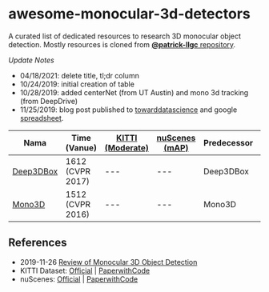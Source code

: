 # awesome-monocular-3d-detectors
A curated list of dedicated resources to research 3D monocular object detection. Mostly resources is cloned from [**@patrick-llgc** repository](https://github.com/patrick-llgc/Learning-Deep-Learning/blob/master/paper_notes/review_mono_3dod.md).

_Update Notes_
- 04/18/2021: delete title, tl;dr column
- 10/24/2019: initial creation of table
- 10/28/2019: added centerNet (from UT Austin) and mono 3d tracking (from DeepDrive)
- 11/25/2019: blog post published to [towarddatascience](https://towardsdatascience.com/monocular-3d-object-detection-in-autonomous-driving-2476a3c7f57e?source=friends_link&sk=160d236be1881b6ee1b431a943666fdb) and google [spreadsheet](https://docs.google.com/spreadsheets/d/1X_ViM-W4QbHPbJ2dHouRgkRAyzEnBS6J_9VxPEXvDM4/edit#gid=0).

| Nama | Time (Vanue)  | [KITTI (Moderate)](http://www.cvlibs.net/datasets/kitti/eval_object.php?obj_benchmark=3d) | [nuScenes](https://paperswithcode.com/sota/3d-object-detection-on-nuscenes) [(mAP)](https://www.nuscenes.org/object-detection?externalData=all&mapData=all&modalities=Any) | Predecessor | Backbone | Runtime | Environtment |
| --- | ---  | --- | --- | --- | --- | --- | --- |
| [Deep3DBox](https://arxiv.org/abs/1612.00496) | 1612 (CVPR 2017) | --- | --- | Deep3DBox | MS-CNN | --- | --- |
| [Mono3D](https://www.cs.toronto.edu/~urtasun/publications/chen_etal_cvpr16.pdf) | 1512 (CVPR 2016) | --- | --- | Mono3D | Faster RCNN | --- | --- |



## References
+ 2019-11-26 [Review of Monocular 3D Object Detection](https://github.com/patrick-llgc/Learning-Deep-Learning/blob/master/paper_notes/review_mono_3dod.md)
+ KITTI Dataset: [Official](http://www.cvlibs.net/datasets/kitti/eval_object.php?obj_benchmark=3d) | [PaperwithCode](https://paperswithcode.com/sota/3d-object-detection-on-kitti-cars-moderate)
+ nuScenes: [Official](https://www.nuscenes.org/object-detection?externalData=all&mapData=all&modalities=Any) | [PaperwithCode](https://paperswithcode.com/sota/3d-object-detection-on-nuscenes)
